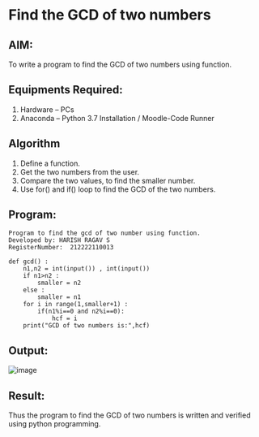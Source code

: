 # Find the GCD of two numbers

## AIM:
To write a program to find the GCD of two numbers using function.

## Equipments Required:
1. Hardware – PCs
2. Anaconda – Python 3.7 Installation / Moodle-Code Runner

## Algorithm
1. Define a function.
2. Get the two numbers from the user.
3. Compare the two values, to find the smaller number.
4. Use for() and if() loop to find the GCD of the two numbers.

## Program:
```
Program to find the gcd of two number using function.
Developed by: HARISH RAGAV S
RegisterNumber:  212222110013

def gcd() :
    n1,n2 = int(input()) , int(input())
    if n1>n2 :
        smaller = n2
    else :
        smaller = n1
    for i in range(1,smaller+1) :
        if(n1%i==0 and n2%i==0):
            hcf = i
    print("GCD of two numbers is:",hcf)
```

## Output:
![image](https://github.com/harishragav272003/GCD-of-two-numbers/assets/119345345/b43c1069-3153-4d46-a7ee-d606e362b035)


## Result:
Thus the program to find the GCD of two numbers is written and verified using python programming.
